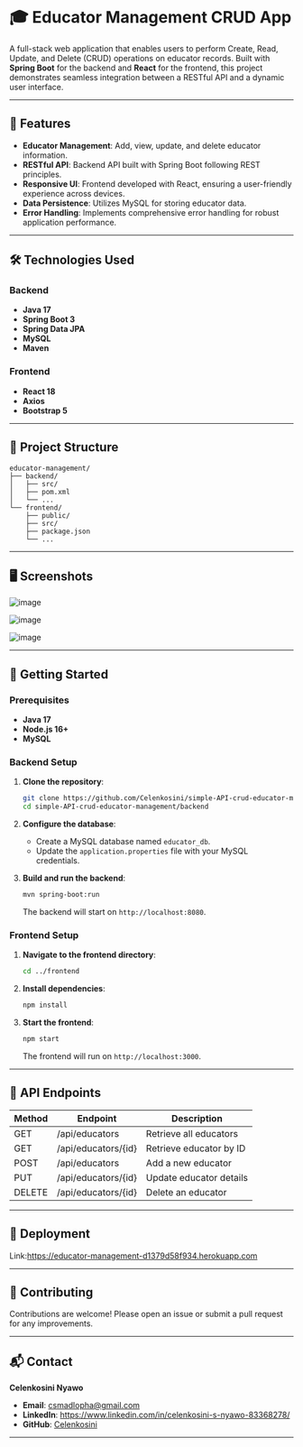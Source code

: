 

# 🎓 Educator Management CRUD App

A full-stack web application that enables users to perform Create, Read, Update, and Delete (CRUD) operations on educator records. Built with **Spring Boot** for the backend and **React** for the frontend, this project demonstrates seamless integration between a RESTful API and a dynamic user interface.

---

## 🚀 Features

* **Educator Management**: Add, view, update, and delete educator information.
* **RESTful API**: Backend API built with Spring Boot following REST principles.
* **Responsive UI**: Frontend developed with React, ensuring a user-friendly experience across devices.
* **Data Persistence**: Utilizes MySQL for storing educator data.
* **Error Handling**: Implements comprehensive error handling for robust application performance.

---

## 🛠️ Technologies Used

### Backend

* **Java 17**
* **Spring Boot 3**
* **Spring Data JPA**
* **MySQL**
* **Maven**

### Frontend

* **React 18**
* **Axios**
* **Bootstrap 5**

---

## 📂 Project Structure

```
educator-management/
├── backend/
│   ├── src/
│   ├── pom.xml
│   └── ...
└── frontend/
    ├── public/
    ├── src/
    ├── package.json
    └── ...
```

---

## 🖥️ Screenshots

![image](https://github.com/user-attachments/assets/ea83c697-2e3c-4895-aa3e-ec2e914b8f16)

![image](https://github.com/user-attachments/assets/502f8c38-225e-47e3-9520-86e9a47be50a)

![image](https://github.com/user-attachments/assets/80a1a8f0-b4af-4fe9-8b9f-49b36b664fad)

---

## 🧪 Getting Started

### Prerequisites

* **Java 17**
* **Node.js 16+**
* **MySQL**

### Backend Setup

1. **Clone the repository**:

   ```bash
   git clone https://github.com/Celenkosini/simple-API-crud-educator-management.git
   cd simple-API-crud-educator-management/backend
   ```

2. **Configure the database**:

   * Create a MySQL database named `educator_db`.
   * Update the `application.properties` file with your MySQL credentials.

3. **Build and run the backend**:

   ```bash
   mvn spring-boot:run
   ```

   The backend will start on `http://localhost:8080`.

### Frontend Setup

1. **Navigate to the frontend directory**:

   ```bash
   cd ../frontend
   ```

2. **Install dependencies**:

   ```bash
   npm install
   ```

3. **Start the frontend**:

   ```bash
   npm start
   ```

   The frontend will run on `http://localhost:3000`.

---

## 📡 API Endpoints

| Method | Endpoint            | Description             |
| ------ | ------------------- | ----------------------- |
| GET    | /api/educators      | Retrieve all educators  |
| GET    | /api/educators/{id} | Retrieve educator by ID |
| POST   | /api/educators      | Add a new educator      |
| PUT    | /api/educators/{id} | Update educator details |
| DELETE | /api/educators/{id} | Delete an educator      |

---

## 🚀 Deployment

Link:https://educator-management-d1379d58f934.herokuapp.com

---

## 🤝 Contributing

Contributions are welcome! Please open an issue or submit a pull request for any improvements.

---


## 📬 Contact

**Celenkosini Nyawo**

* **Email**: csmadlopha@gmail.com
* **LinkedIn**: https://www.linkedin.com/in/celenkosini-s-nyawo-83368278/
* **GitHub**: [Celenkosini](https://github.com/Celenkosini)

---


